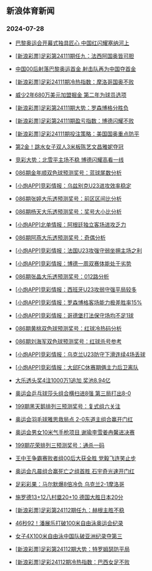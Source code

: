 ## 新浪体育新闻 
### 2024-07-28

+ [巴黎奥运会开幕式独具匠心 中国红闪耀塞纳河上](https://sports.sina.com.cn/others/others/2024-07-27/doc-incfpncm6777783.shtml)

+ [[新浪彩票]足彩第24111期任九：法西阿国奥皆可胆](https://sports.sina.com.cn/l/2024-07-27/doc-incfpncp3565553.shtml)

+ [中国00后射落巴黎奥运首金 射击队再为中国夺首金](https://sports.sina.com.cn/others/shoot/2024-07-27/doc-incfqihw4192461.shtml)

+ [[新浪彩票]足彩24111期冷热指数：摩洛哥国奥不败](https://sports.sina.com.cn/l/2024-07-27/doc-incfpnck1373643.shtml)

+ [威少2年680万美元加盟掘金 第二年为球员选项](https://sports.sina.com.cn/basketball/nba/2024-07-27/doc-incfpfvk4710857.shtml)

+ [[新浪彩票]足彩第24111期大势：罗森博格分胜负](https://sports.sina.com.cn/l/2024-07-27/doc-incfpnck1371543.shtml)

+ [[新浪彩票]足彩第24111期盈亏指数：博德闪耀不败](https://sports.sina.com.cn/l/2024-07-27/doc-incfpncm6789461.shtml)

+ [[新浪彩票]足彩24111期投注策略：美国国奥重点防平](https://sports.sina.com.cn/l/2024-07-27/doc-incfpnck1373071.shtml)

+ [第2金！跳水女子双人3米板陈艺文昌雅妮夺冠](https://sports.sina.com.cn/others/diving/2024-07-27/doc-incfqpqw0844423.shtml)

+ [竞彩大势：北雪平主场不稳 博德闪耀高看一线](https://sports.sina.com.cn/l/2024-07-27/doc-incfpncp3564790.shtml)

+ [086期金年顺双色球预测奖号：蓝球尾数分析](https://sports.sina.com.cn/l/2024-07-27/doc-incfnekc4179657.shtml)

+ [[小炮APP]竞彩情报：乌兹别克U23进攻效率稳定](https://sports.sina.com.cn/l/2024-07-27/doc-incfpwtf6573777.shtml)

+ [086期张婷大乐透预测奖号：前区区间比分析](https://sports.sina.com.cn/l/2024-07-27/doc-incfneiy1961085.shtml)

+ [086期杨天大乐透预测奖号：奖号大小比分析](https://sports.sina.com.cn/l/2024-07-27/doc-incfpwtf6582342.shtml)

+ [[小炮APP]北单情报：阿根廷独立客场进攻乏力](https://sports.sina.com.cn/l/2024-07-27/doc-incfpwti3353759.shtml)

+ [086期阿燕大乐透预测奖号：奇偶分析](https://sports.sina.com.cn/l/2024-07-27/doc-incfpwtf6582249.shtml)

+ [[小炮APP]竞彩情报：法国U23攻强守弱坐拥主场之利](https://sports.sina.com.cn/l/2024-07-27/doc-incfpwta4385665.shtml)

+ [[小炮APP]竞彩情报：博德一周双赛体能处于劣势](https://sports.sina.com.cn/l/2024-07-27/doc-incfpwtf6573431.shtml)

+ [086期张晶大乐透预测奖号：012路分析](https://sports.sina.com.cn/l/2024-07-27/doc-incfneiw5182113.shtml)

+ [[小炮APP]竞彩情报：西班牙U23攻弱守强平局较多](https://sports.sina.com.cn/l/2024-07-27/doc-incfpwti3350349.shtml)

+ [[小炮APP]竞彩情报：罗森博格客场能力极差胜率15%](https://sports.sina.com.cn/l/2024-07-27/doc-incfpwti3352337.shtml)

+ [[小炮APP]竞彩情报：哥德堡打法保守场均不足1球](https://sports.sina.com.cn/l/2024-07-27/doc-incfpwte1161146.shtml)

+ [086期黄桃双色球预测奖号：红球冷热码分析](https://sports.sina.com.cn/l/2024-07-27/doc-incfneiz7402366.shtml)

+ [086期刘海军双色球预测奖号：红球杀号参考](https://sports.sina.com.cn/l/2024-07-27/doc-incfneiy1964594.shtml)

+ [[小炮APP]竞彩情报：乌克兰U23防守下滑连续4场丢球](https://sports.sina.com.cn/l/2024-07-27/doc-incfpwta4383505.shtml)

+ [[小炮APP]竞彩情报：大邱FC休赛期俩主力后卫离队](https://sports.sina.com.cn/l/2024-07-27/doc-incfpwte1158867.shtml)

+ [大乐透头奖4注1000万1追加 奖池8.94亿](https://sports.sina.com.cn/l/2024-07-27/doc-incfqtwu0746925.shtml)

+ [奥运会乒乓球莎头组合横扫进8强 第三局打出8-0](https://sports.sina.com.cn/others/pingpang/2024-07-27/doc-incfqyet6032860.shtml)

+ [199期黑天鹅排列三预测奖号：复式组六关注](https://sports.sina.com.cn/l/2024-07-27/doc-incfpwta4391089.shtml)

+ [奥运会羽毛球雅思救局点 2-0东道主组合赢开门红](https://sports.sina.com.cn/others/badmin/2024-07-27/doc-incfqyes0620708.shtml)

+ [奥运会男女10米气手枪项目 谢瑜李雪姜冉馨进决赛](https://sports.sina.com.cn/others/shoot/2024-07-27/doc-incfqtwx2918799.shtml)

+ [199期花荣排列三预测奖号：通杀一码](https://sports.sina.com.cn/l/2024-07-27/doc-incfpwta4391180.shtml)

+ [王中王争霸赛败者组00后大获全胜 党毅飞连笑止步](https://sports.sina.com.cn/go/2024-07-27/doc-incfqihz6377794.shtml)

+ [奥运会凡晨组合赢死亡之组首胜 石宇奇光速开门红](https://sports.sina.com.cn/others/badmin/2024-07-27/doc-incfqpqu4070457.shtml)

+ [足彩彩果：马尔默爆8倍冷负 乌克兰2-1摩洛哥](https://sports.sina.com.cn/l/2024-07-28/doc-incfrvkh0164148.shtml)

+ [施罗德13+12八村塁20+10 德国大胜日本20分](https://sports.sina.com.cn/basketball/nba/2024-07-27/doc-incfqyeq3848609.shtml)

+ [[新浪彩票]足彩第24112期任九：赫根主胜不稳](https://sports.sina.com.cn/l/2024-07-28/doc-incfrvkh0164936.shtml)

+ [46秒92！潘展乐打破100米自由泳奥运会纪录](https://sports.sina.com.cn/others/swim/2024-07-28/doc-incfrvke3388377.shtml)

+ [女子4X100米自由泳中国队破亚洲纪录夺第三](https://sports.sina.com.cn/others/swim/2024-07-28/doc-incfrvkm2332589.shtml)

+ [[新浪彩票]足彩第24112期大势：特罗姆瑟防平局](https://sports.sina.com.cn/l/2024-07-28/doc-incfrvke3387480.shtml)

+ [[新浪彩票]足彩24112期冷热指数：巴西女足不败](https://sports.sina.com.cn/l/2024-07-28/doc-incfrvki5555096.shtml)

